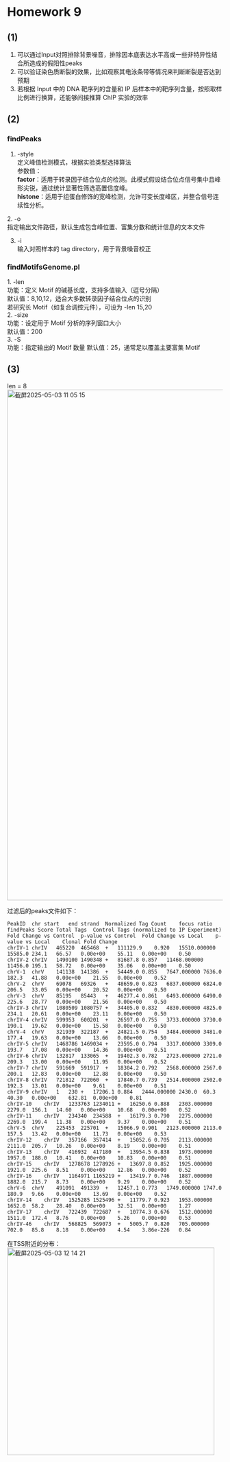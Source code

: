 # Homework 9
## (1)
1. 可以通过Input对照排除背景噪音，排除因本底表达水平高或一些非特异性结合所造成的假阳性peaks
2. 可以验证染色质断裂的效果，比如观察其电泳条带等情况来判断断裂是否达到预期
3. 若根据 Input 中的 DNA 靶序列的含量和 IP 后样本中的靶序列含量，按照取样比例进行换算，还能够间接推算 ChIP 实验的效率
## (2)
### findPeaks​
1. -style<br>
​定义峰值检测模式，根据实验类型选择算法<br>
​参数值：<br>
​**factor**：适用于转录因子结合位点的检测。此模式假设结合位点信号集中且峰形尖锐，通过统计显著性筛选高置信度峰。<br>
​**histone**：适用于组蛋白修饰的宽峰检测，允许可变长度峰区，并整合信号连续性分析。<br>

​2. -o<br>
​指定输出文件路径，默认生成包含峰位置、富集分数和统计信息的文本文件<br>

3. ​-i<br>
输入对照样本的 tag directory，用于背景噪音校正<br>
### findMotifsGenome.pl<br>
​1. -len<br>
​功能：定义 Motif 的碱基长度，支持多值输入（逗号分隔）<br>
​默认值：8,10,12，适合大多数转录因子结合位点的识别<br>
若研究长 Motif（如复合调控元件），可设为 -len 15,20<br>
​2. -size<br>
​功能：设定用于 Motif 分析的序列窗口大小<br>
​默认值：200<br>
​3. -S<br>
​功能：指定输出的 Motif 数量
​默认值：25，通常足以覆盖主要富集 Motif<br>

## (3)
len = 8<br>
<img width="1191" alt="截屏2025-05-03 11 05 15" src="https://github.com/user-attachments/assets/70ea4fdd-4972-4316-af91-3e8a690ce733" />

过滤后的peaks文件如下：
```
PeakID	chr	start	end	strand	Normalized Tag Count	focus ratio	findPeaks Score	Total Tags	Control Tags (normalized to IP Experiment)	Fold Change vs Control	p-value vs Control	Fold Change vs Local	p-value vs Local	Clonal Fold Change
chrIV-1	chrIV	465220	465468	+	111129.9	0.920	15510.000000	15585.0	234.1	66.57	0.00e+00	55.11	0.00e+00	0.50
chrIV-2	chrIV	1490100	1490348	+	81687.8	0.857	11468.000000	11456.0	195.1	58.72	0.00e+00	35.06	0.00e+00	0.50
chrV-1	chrV	141138	141386	+	54449.0	0.855	7647.000000	7636.0	182.3	41.88	0.00e+00	21.55	0.00e+00	0.52
chrV-2	chrV	69078	69326	+	48659.0	0.823	6837.000000	6824.0	206.5	33.05	0.00e+00	20.52	0.00e+00	0.50
chrV-3	chrV	85195	85443	+	46277.4	0.861	6493.000000	6490.0	225.6	28.77	0.00e+00	21.56	0.00e+00	0.50
chrIV-3	chrIV	1080509	1080757	+	34405.0	0.832	4830.000000	4825.0	234.1	20.61	0.00e+00	23.11	0.00e+00	0.50
chrIV-4	chrIV	599953	600201	+	26597.0	0.755	3733.000000	3730.0	190.1	19.62	0.00e+00	15.58	0.00e+00	0.50
chrV-4	chrV	321939	322187	+	24821.5	0.754	3484.000000	3481.0	177.4	19.63	0.00e+00	13.66	0.00e+00	0.50
chrIV-5	chrIV	1468786	1469034	+	23595.0	0.794	3317.000000	3309.0	193.7	17.08	0.00e+00	14.36	0.00e+00	0.51
chrIV-6	chrIV	132817	133065	+	19402.3	0.782	2723.000000	2721.0	209.3	13.00	0.00e+00	11.95	0.00e+00	0.52
chrIV-7	chrIV	591669	591917	+	18304.2	0.792	2568.000000	2567.0	200.1	12.83	0.00e+00	12.88	0.00e+00	0.50
chrIV-8	chrIV	721812	722060	+	17840.7	0.739	2514.000000	2502.0	192.3	13.01	0.00e+00	9.61	0.00e+00	0.51
chrIV-9	chrIV	1	230	+	17206.1	0.884	2444.000000	2430.0	60.3	40.30	0.00e+00	632.81	0.00e+00	0.81
chrIV-10	chrIV	1233763	1234011	+	16250.6	0.888	2303.000000	2279.0	156.1	14.60	0.00e+00	10.68	0.00e+00	0.52
chrIV-11	chrIV	234340	234588	+	16179.3	0.790	2275.000000	2269.0	199.4	11.38	0.00e+00	9.37	0.00e+00	0.51
chrV-5	chrV	225453	225701	+	15066.9	0.901	2123.000000	2113.0	157.5	13.42	0.00e+00	11.73	0.00e+00	0.53
chrIV-12	chrIV	357166	357414	+	15052.6	0.705	2113.000000	2111.0	205.7	10.26	0.00e+00	8.19	0.00e+00	0.51
chrIV-13	chrIV	416932	417180	+	13954.5	0.838	1973.000000	1957.0	188.0	10.41	0.00e+00	10.83	0.00e+00	0.51
chrIV-15	chrIV	1278678	1278926	+	13697.8	0.852	1925.000000	1921.0	225.6	8.51	0.00e+00	12.86	0.00e+00	0.52
chrIV-16	chrIV	1164971	1165219	+	13419.7	0.746	1887.000000	1882.0	215.7	8.73	0.00e+00	9.29	0.00e+00	0.52
chrV-6	chrV	491091	491339	+	12457.1	0.773	1749.000000	1747.0	180.9	9.66	0.00e+00	13.69	0.00e+00	0.52
chrIV-14	chrIV	1525285	1525496	+	11779.7	0.923	1953.000000	1652.0	58.2	28.40	0.00e+00	32.51	0.00e+00	1.27
chrIV-17	chrIV	722439	722687	+	10774.3	0.676	1512.000000	1511.0	172.4	8.76	0.00e+00	5.26	0.00e+00	0.53
chrIV-46	chrIV	568825	569073	+	5005.7	0.820	705.000000	702.0	85.8	8.18	0.00e+00	4.54	3.86e-226	0.84
```
在TSS附近的分布：
<img width="484" alt="截屏2025-05-03 12 14 21" src="https://github.com/user-attachments/assets/4e8f8f92-0dac-435f-8654-31c7b37c6862" />
